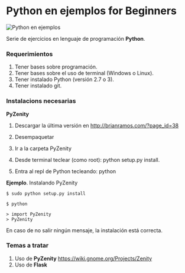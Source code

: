 # Python en ejemplos for Beginners

![Python en ejemplos](https://2.bp.blogspot.com/-hxGG5kiOYVU/Toe7sC1UvQI/AAAAAAAAABk/eBKfJN5fZoo/s1600/codemonk2.jpg "Python en ejemplos")

Serie de ejercicios en lenguaje de programación **Python**.


### Requerimientos

1. Tener bases sobre programación.
2. Tener bases sobre el uso de terminal (Windows o Linux).
3. Tener instalado Python (versión 2.7 o 3).
4. Tener instalado git.


### Instalacions necesarias


**PyZenity** 

1. Descargar la última versión en http://brianramos.com/?page_id=38

2. Desempaquetar
3. Ir a la carpeta PyZenity
4. Desde terminal teclear (como root): python setup.py install.
5. Entra al repl de Python tecleando: python 


**Ejemplo**. Instalando PyZenity

```
$ sudo python setup.py install

$ python 

> import PyZenity
> PyZenity

```

En caso de no salir ningún mensaje, la instalación está correcta.



### Temas a tratar

1. Uso de **PyZenity** https://wiki.gnome.org/Projects/Zenity
2. Uso de **Flask** 
